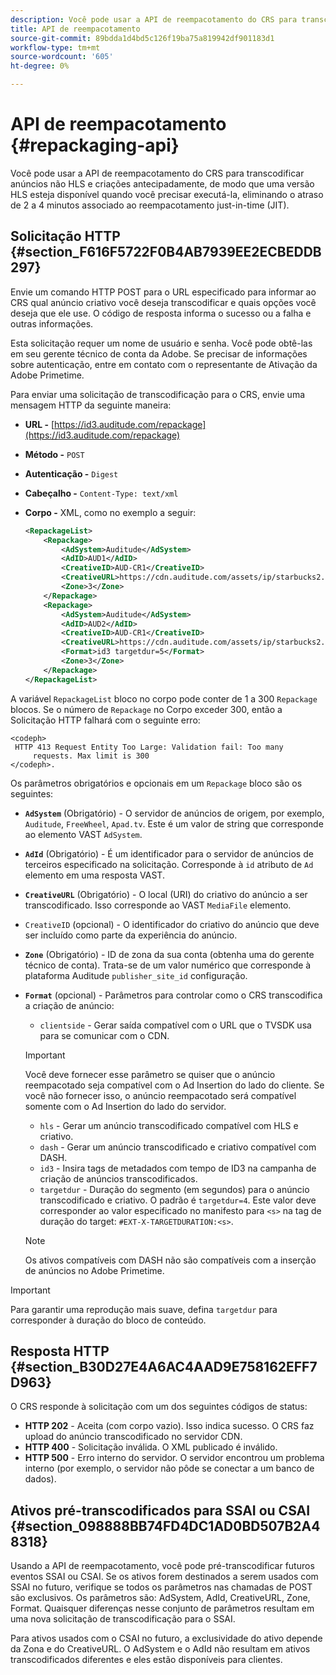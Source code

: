 ```yaml
---
description: Você pode usar a API de reempacotamento do CRS para transcodificar anúncios não HLS e criações antecipadamente, de modo que uma versão HLS esteja disponível quando você precisar executá-la, eliminando o atraso de 2 a 4 minutos associado ao reempacotamento just-in-time (JIT).
title: API de reempacotamento
source-git-commit: 89bdda1d4bd5c126f19ba75a819942df901183d1
workflow-type: tm+mt
source-wordcount: '605'
ht-degree: 0%

---
```



# API de reempacotamento {#repackaging-api}

Você pode usar a API de reempacotamento do CRS para transcodificar anúncios não HLS e criações antecipadamente, de modo que uma versão HLS esteja disponível quando você precisar executá-la, eliminando o atraso de 2 a 4 minutos associado ao reempacotamento just-in-time (JIT).

## Solicitação HTTP {#section_F616F5722F0B4AB7939EE2ECBEDDB297}

Envie um comando HTTP POST para o URL especificado para informar ao CRS qual anúncio criativo você deseja transcodificar e quais opções você deseja que ele use. O código de resposta informa o sucesso ou a falha e outras informações.

Esta solicitação requer um nome de usuário e senha. Você pode obtê-las em seu gerente técnico de conta da Adobe. Se precisar de informações sobre autenticação, entre em contato com o representante de Ativação da Adobe Primetime.

Para enviar uma solicitação de transcodificação para o CRS, envie uma mensagem HTTP da seguinte maneira:

* **URL -** [https://id3.auditude.com/repackage](https://id3.auditude.com/repackage)

* **Método -** `POST`

* **Autenticação -** `Digest`

* **Cabeçalho -** `Content-Type: text/xml`

* **Corpo -** XML, como no exemplo a seguir:

   ```xml
   <RepackageList>
       <Repackage>
           <AdSystem>Auditude</AdSystem>
           <AdID>AUD1</AdID>
           <CreativeID>AUD-CR1</CreativeID>
           <CreativeURL>https://cdn.auditude.com/assets/ip/starbucks2.mp4</CreativeURL>
           <Zone>3</Zone>
       </Repackage>
       <Repackage>
           <AdSystem>Auditude</AdSystem>
           <AdID>AUD2</AdID>
           <CreativeID>AUD-CR1</CreativeID>
           <CreativeURL>https://cdn.auditude.com/assets/ip/starbucks2.mp4</CreativeURL>
           <Format>id3 targetdur=5</Format>
           <Zone>3</Zone>
       </Repackage>
   </RepackageList>
   ```

A variável `RepackageList` bloco no corpo pode conter de 1 a 300 `Repackage` blocos. Se o número de `Repackage` no Corpo exceder 300, então a Solicitação HTTP falhará com o seguinte erro:

```
<codeph>
 HTTP 413 Request Entity Too Large: Validation fail: Too many
     requests. Max limit is 300
</codeph>.
```


Os parâmetros obrigatórios e opcionais em um `Repackage` bloco são os seguintes:

* **`AdSystem`** (Obrigatório) - O servidor de anúncios de origem, por exemplo, `Auditude`, `FreeWheel`, `Apad.tv`. Este é um valor de string que corresponde ao elemento VAST `AdSystem`.

* **`AdId`** (Obrigatório) - É um identificador para o servidor de anúncios de terceiros especificado na solicitação. Corresponde à `id` atributo de `Ad` elemento em uma resposta VAST.

* **`CreativeURL`** (Obrigatório) - O local (URI) do criativo do anúncio a ser transcodificado. Isso corresponde ao VAST `MediaFile` elemento.

* `CreativeID` (opcional) - O identificador do criativo do anúncio que deve ser incluído como parte da experiência do anúncio.
* **`Zone`** (Obrigatório) - ID de zona da sua conta (obtenha uma do gerente técnico de conta). Trata-se de um valor numérico que corresponde à plataforma Auditude `publisher_site_id` configuração.

* **`Format`** (opcional) - Parâmetros para controlar como o CRS transcodifica a criação de anúncio:

   * `clientside` - Gerar saída compatível com o URL que o TVSDK usa para se comunicar com o CDN.
   >[!IMPORTANT]
   >
   >Você deve fornecer esse parâmetro se quiser que o anúncio reempacotado seja compatível com o Ad Insertion do lado do cliente. Se você não fornecer isso, o anúncio reempacotado será compatível somente com o Ad Insertion do lado do servidor.

   * `hls` - Gerar um anúncio transcodificado compatível com HLS e criativo.
   * `dash` - Gerar um anúncio transcodificado e criativo compatível com DASH.
   * `id3` - Insira tags de metadados com tempo de ID3 na campanha de criação de anúncios transcodificados.
   * `targetdur` - Duração do segmento (em segundos) para o anúncio transcodificado e criativo. O padrão é `targetdur=4`. Este valor deve corresponder ao valor especificado no manifesto para `<s>` na tag de duração do target: `#EXT-X-TARGETDURATION:<s>`.

   >[!NOTE]
   >
   >Os ativos compatíveis com DASH não são compatíveis com a inserção de anúncios no Adobe Primetime.

>[!IMPORTANT]
>
>Para garantir uma reprodução mais suave, defina `targetdur` para corresponder à duração do bloco de conteúdo.

## Resposta HTTP {#section_B30D27E4A6AC4AAD9E758162EFF7D963}

O CRS responde à solicitação com um dos seguintes códigos de status:

* **HTTP 202** - Aceita (com corpo vazio). Isso indica sucesso. O CRS faz upload do anúncio transcodificado no servidor CDN.
* **HTTP 400** - Solicitação inválida. O XML publicado é inválido.
* **HTTP 500** - Erro interno do servidor. O servidor encontrou um problema interno (por exemplo, o servidor não pôde se conectar a um banco de dados).

## Ativos pré-transcodificados para SSAI ou CSAI {#section_098888BB74FD4DC1AD0BD507B2A48318}

Usando a API de reempacotamento, você pode pré-transcodificar futuros eventos SSAI ou CSAI. Se os ativos forem destinados a serem usados com SSAI no futuro, verifique se todos os parâmetros nas chamadas de POST são exclusivos. Os parâmetros são: AdSystem, AdId, CreativeURL, Zone, Format. Quaisquer diferenças nesse conjunto de parâmetros resultam em uma nova solicitação de transcodificação para o SSAI.

Para ativos usados com o CSAI no futuro, a exclusividade do ativo depende da Zona e do CreativeURL. O AdSystem e o AdId não resultam em ativos transcodificados diferentes e eles estão disponíveis para clientes.
